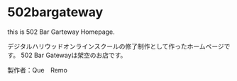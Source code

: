 # 502bargateway
this is 502 Bar Garteway Homepage.

デジタルハリウッドオンラインスクールの修了制作として作ったホームページです。
502 Bar Gatewayは架空のお店です。

製作者：Que　Remo
